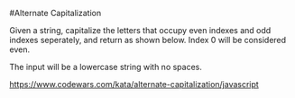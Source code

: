 #Alternate Capitalization

Given a string, capitalize the letters that occupy even indexes and odd indexes seperately, and return as shown below. Index 0 will be considered even.

The input will be a lowercase string with no spaces.

https://www.codewars.com/kata/alternate-capitalization/javascript